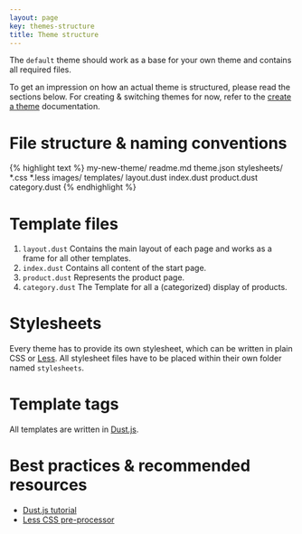 ```yaml
---
layout: page
key: themes-structure
title: Theme structure
---
```


The `default` theme should work as a base for your own theme and contains all required files.

To get an impression on how an actual theme is structured, please read the sections below. For creating & switching themes for now, refer to the [create a theme](page:themes-create) documentation.

# File structure & naming conventions

{% highlight text %}
my-new-theme/
    readme.md
    theme.json
    stylesheets/
        *.css
        *.less
    images/
    templates/
        layout.dust
        index.dust
        product.dust
        category.dust
{% endhighlight %}

# Template files

1. `layout.dust` Contains the main layout of each page and works as a frame for all other templates.
2. `index.dust` Contains all content of the start page.
3. `product.dust` Represents the product page.
4. `category.dust` The Template for all a (categorized) display of products.

# Stylesheets

Every theme has to provide its own stylesheet, which can be written in plain CSS or [Less][2]. All stylesheet files have to be placed within their own folder named `stylesheets`.

# Template tags

All templates are written in [Dust.js][1].

# Best practices & recommended resources

* [Dust.js tutorial][1]
* [Less CSS pre-processor][2]

[1]: https://github.com/linkedin/dustjs/wiki/Dust-Tutorial "Dust Tutorial"
[2]: http://lesscss.org/ "Less CSS"
